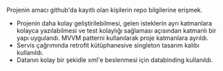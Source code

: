 Projenin amacı github'da kayıtlı olan kişilerin repo bilgilerine erişmek.

- Projenin daha kolay geliştirilebilmesi, gelen isteklerin ayrı katmanlara kolayca yazılabilmesi ve test kolaylığı sağlaması açısından katmanlı bir yapı uygulandı. MVVM patterni kullanılarak proje katmanlara ayrıldı.
- Servis çağrımında retrofit kütüphanesive singleton tasarım kalıbı kullanıldı.
- Datanın kolay bir şekidle xml'e beslenmesi için databinding kullanıldı.
